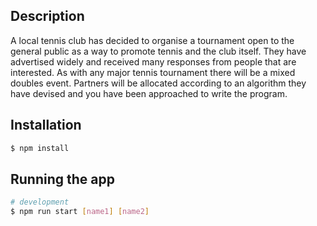 ## Description

A local tennis club has decided to organise a tournament open to the general public as a way to promote tennis and the club itself.
They have advertised widely and received many responses from people that are interested. As with any major tennis tournament there will be a mixed
doubles event. Partners will be allocated according to an algorithm they have devised and you have been approached to write the program.

## Installation

```bash
$ npm install
```

## Running the app

```bash
# development
$ npm run start [name1] [name2]
```
